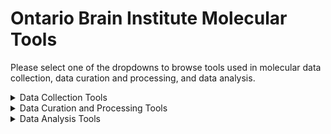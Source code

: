 # Ontario Brain Institute Molecular Tools

Please select one of the dropdowns to browse tools used in molecular data collection, data curation and processing, and data analysis.

<details><summary>Data Collection Tools</summary>
&nbsp 
    
| Tool/Pipeline | Description | Requirements | Compute Location | Research Area(s) |
| ---------------- | ----------- | --------------------------- | ----------- | ---------|
| [LabKey](https://www.labkey.com/) | Software used for life science data management. Data is collected in data form. <details><summary>License</summary>Apache Version 2.0</details> <details><summary>Tool Citation(s)</summary>**General Use**: Nelson EK, Piehler B, Eckels J, Rauch A, Bellew M, Hussey P, Ramsay S, Nathe C, Lum K, Krouse K, Stearns D, Connolly B, Skillman T, Igra M. LabKey Server: An open source platform for scientific data integration, analysis and collaboration. BMC Bioinformatics 2011 Mar 9; 12(1): 71. <br></br> **Proteomics**: Rauch A, Bellew M, Eng J, Fitzgibbon M, Holzman T, Hussey P, Igra M, Maclean B, Lin CW, Detter A, Fang R, Faca V, Gafken P, Zhang H, Whitaker J, States D, Hanash S, Paulovich A, McIntosh MW: Computational Proteomics Analysis System (CPAS):  An Extensible, Open-Source Analytic System for Evaluating and Publishing Proteomic Data and High Throughput Biological Experiments. Journal of Proteome Research 2006, 5:112-121. <br></br> **Flow**: Shulman N, Bellew M, Snelling G, Carter D, Huang Y, Li H, Self SG, McElrath MJ, De Rosa SC: Development of an automated analysis system for data from flow cytometric intracellular cytokine staining assays from clinical vaccine trials. Cytometry 2008, 73A:847-856.</details>| N/A | [Brain-CODE](https://www.braincode.ca/) | Depression |
| [ClinVar](https://www.ncbi.nlm.nih.gov/clinvar/) | Scientifically supported public archive of reports of the relationships among human variations and phenotypes <details><summary>Tool Citation(s)</summary>Landrum MJ, Lee JM, Benson M, Brown GR, Chao C, Chitipiralla S, Gu B, Hart J, Hoffman D, Jang W, Karapetyan K, Katz K, Liu C, Maddipatla Z, Malheiro A, McDaniel K, Ovetsky M, Riley G, Zhou G, Holmes JB, Kattman BL, Maglott DR. ClinVar: improving access to variant interpretations and supporting evidence. Nucleic Acids Res . 2018 Jan 4. PubMed PMID: 29165669 </details> <details><summary>Relevant Publications</summary>[Landrum et al., 2018](https://doi.org/10.1093/nar/gkx1153), [Carvalho-Silva et al., 2019](https://doi.org/10.1093/nar/gky1133), [Landrum et al., 2020](https://doi.org/10.1093/nar/gkz972), [Piñero et al., 2020](https://doi.org/10.1093/nar/gkz1021)</details> | N/A | Web-based| Epilepsy |
| [OMIM](https://www.omim.org/)| A comprehensive manual of human genes and genetic phenotypes <details><summary>Tool Citation(s)</summary>Online Mendelian Inheritance in Man, OMIM®. McKusick-Nathans Institute of Genetic Medicine, Johns Hopkins University (Baltimore, MD), {date}. World Wide Web URL: https://omim.org/ <br></br> Details on how to cite specific articles from OMIM can be found [here](https://www.omim.org/help/faq#1_8:~:text=Citing%20a%20specific%20entry%20in%20OMIM%3A)</details> <details><summary>Relevant Publications</summary>[Hamosh et al., 2005](https://doi.org/10.1093/nar/gki033), [McKusick, 2007](https://doi.org/10.1086/514346), [Amberger et al., 2015](https://doi.org/10.1093/nar/gku1205), [Amberger et al., 2019](https://doi.org/10.1093/nar/gky1151)</details>| N/A |  Web-based | Epilepsy |
| [Varsome](https://varsome.com/) | A variant knowledge community, data aggregator, and variant data discovery tool <details><summary>Tool Citation(s)</summary>VarSome: the human genomic variant search engine, Christos Kopanos, Vasilis Tsiolkas, Alexandros Kouris, Charles E Chapple, Monica Albarca Aguilera, Richard Meyer, Andreas Massouras, Bioinformatics, Volume 35, Issue 11, 1 June 2019, Pages 1978–1980, https://doi.org/10.1093/bioinformatics/bty897 </details><details><summary>Relevant Publications</summary>[Kopanos et al., 2019](https://doi.org/10.1093/bioinformatics/bty897), [Kumar et al., 2019](https://doi.org/10.1016/j.parkreldis.2019.11.004), [Marcelino-Rodriguez et al., 2019](https://www.frontiersin.org/articles/10.3389/fgene.2019.00900), [Yap et al., 2020](https://doi.org/10.1158/2159-8290.CD-20-0163)</details>| N/A |  Web-based | Epilepsy |
 
</details>

<details><summary>Data Curation and Processing Tools</summary>
&nbsp
    
| Tool/Pipeline | Description | Requirements | Compute Location | Research Area(s) |
| ---------------- | ----------- | --------------------------- | ----------- | ---------|
| [Plink](https://github.com/GELOG/plink) | genome association analysis toolset that can be used to conduct a range of large scale analyses <details><summary>License</summary>GNU General Public License Version 2.0</details> <details><summary>Tool Citation(s)</summary>Purcell S, Neale B, Todd-Brown K, Thomas L, Ferreira MAR, Bender D, Maller J, Sklar P, de Bakker PIW, Daly MJ & Sham PC (2007) PLINK: a toolset for whole-genome association and population-based linkage analysis. American Journal of Human Genetics, 81. </br><br>PLINK: Whole genome data analysis toolset. (n.d.). Retrieved August 4, 2022, from https://zzz.bwh.harvard.edu/plink/</details> <details><summary>Relevant Publications</summary>[Ge et al., 2009](https://doi.org/10.1038/nature08309), [Purcell et al., 2009](https://doi.org/10.1038/nature08185), [Yang et al., 2010](https://doi.org/10.1038/ng.608), [Yang et al., 2011](https://doi.org/10.1016/j.ajhg.2010.11.011)</details>| N/A | At the lab &nbsp;&nbsp;&nbsp;&nbsp;&nbsp;&nbsp;&nbsp;&nbsp;&nbsp;&nbsp;&nbsp;&nbsp;&nbsp;&nbsp;&nbsp; | Depression, Neurodegeneration |
| [IMPUTE](https://mathgen.stats.ox.ac.uk/impute/impute_v2.html) | Computer program used for whole-genome imputation. <details><summary>License</summary> [Academic Use License](https://jmarchini.org/licence/)</details> <details><summary>Tool Citation(s)</summary>B. N. Howie, P. Donnelly, and J. Marchini (2009) A flexible and accurate genotype imputation method for the next generation of genome-wide association studies. PLoS Genetics 5(6): e1000529 [Open Access Article] [Supplementary Material] </details> <details><summary>Relevant Publications</summary>[B. N. Howie et al., 2009](https://doi.org/10.1371/journal.pgen.1000529), [Marchini & Howie, 2010](https://doi.org/10.1038/nrg2796), [B. Howie et al., 2011](https://doi.org/10.1534/g3.111.001198), [B. Howie et al., 2012](https://doi.org/10.1038/ng.2354)</details>| Currently only available for Mac and Linux operating systems. | At the lab | Depression |
| [Agilent 2200 Tapestation](https://www.agilent.com/en/product/automated-electrophoresis/tapestation-systems/tapestation-software/2200-tapestation-software-228269) | Software used for RNA Integrity checks. <details><summary>License</summary> Limited Use Label License</details> <details><summary>Tool Citation(s)</summary>2200 TapeStation Instrument (RRID:SCR_014994)</details> <details><summary>Relevant Publications</summary>[Padmanaban et al., 2013](https://www.agilent.com/cs/library/technicaloverviews/public/5991-6629EN.pdf), [Lu et al., 2020](https://www.frontiersin.org/articles/10.3389/fcimb.2020.00097), [Owonikoko et al., 2021](https://doi.org/10.1016/j.jtho.2020.11.006), [Yrondi et al., 2021](https://doi.org/10.1038/s41398-021-01592-4)</details>| N/A | At the lab | Depression |
| [Illumina HiSeq4000](https://www.illumina.com/systems/sequencing-platforms/hiseq-3000-4000.html) (discontinued)| Tool used for RNA sequencing. <details><summary>License</summary> Limited Use Label License</details> <details><summary>Tool Citation(s)</summary>Illumina HiSeq 3000/HiSeq 4000 System (RRID:SCR_016386)</details> <details><summary>Relevant Publications</summary>[Sinha et al., 2017](https://doi.org/10.1101/125724), [Zhu et al., 2018](https://doi.org/10.1186/s13007-018-0337-0), [Jeon et al., 2019](https://doi.org/10.5808/GI.2019.17.3.e32), [Yrondi et al., 2021](https://doi.org/10.1038/s41398-021-01592-4)</details>| N/A | At the lab | Depression |
| [FASTXToolkit Trimmomatic](http://hannonlab.cshl.edu/fastx_toolkit/) | Tool used for quality and adapter trimming. <details><summary>License</summary> GNU General Public License Version 3.0 </details> <details><summary>Tool Citation(s)</summary>Bolger, A. M., Lohse, M., & Usadel, B. (2014). Trimmomatic: A flexible trimmer for Illumina Sequence Data. Bioinformatics, btu170.</details> <details><summary>Relevant Publications</summary>[Bolger et al., 2014](https://doi.org/10.1093/bioinformatics/btu170), [Mallick, 2016](https://doi.org/10.4172/2153-0602.1000e124), [Yrondi et al., 2021](https://doi.org/10.1038/s41398-021-01592-4), [Abdul et al., 2022](https://www.researchgate.net/profile/Mohammad-Al-Maeni/publication/358741881_Generation_and_Manipulation_of_Next_Generation_Sequencing_A_Review/links/621324acf02286737cb11b96/Generation-and-Manipulation-of-Next-Generation-Sequencing-A-Review.pdf)</details>| N/A | At the lab | Depression |
| [Tophat2 - bowtie2](http://bowtie-bio.sourceforge.net/bowtie2/index.shtml) | Tool used to align the cleaned reads to reference genome (GRCh38). <details><summary>License</summary> GNU General Public License Version 3.0 </details> <details><summary>Tool Citation(s)</summary>Langmead B, Salzberg S. Fast gapped-read alignment with Bowtie 2. Nature Methods. 2012, 9:357-359.</details> <details><summary>Relevant Publications</summary>[Langmead & Salzberg, 2012](https://doi.org/10.1038/nmeth.1923), [Langdon, 2013](https://doi.org/10.1145/2464576.2480772), [Misale, 2014](https://doi.org/10.1109/PDP.2014.50), [Langdon, 2015](https://doi.org/10.1186/s13040-014-0034-0), [Yrondi et al., 2021](https://doi.org/10.1038/s41398-021-01592-4)</details>| N/A | At the lab | Depression |
| [HTSeq-count (ref ENSEMBL)](https://htseq.readthedocs.io/en/release_0.11.1/index.html) | Tool used for quantification on each gene’s expression. <details><summary>License</summary> GNU General Public License Version 3.0 </details> <details><summary>Tool Citation(s)</summary>Simon Anders, Paul Theodor Pyl, Wolfgang Huber HTSeq — A Python framework to work with high-throughput sequencing data Bioinformatics (2014), in print, online at doi:10.1093/bioinformatics/btu638</details> <details><summary>Relevant Publications</summary>[Chandramohan et al., 2013](https://doi.org/10.1109/EMBC.2013.6609583), [Anders et al., 2015](https://doi.org/10.1093/bioinformatics/btu638), [Yrondi et al., 2021](https://doi.org/10.1038/s41398-021-01592-4), [Putri et al., 2022](https://doi.org/10.1093/bioinformatics/btac166)</details>| Mac or Linux operating systems, Python 2.7 or >3.4, [NumPy](https://numpy.org/), [Pysam](https://pypi.org/project/pysam/), and [Matplotlib](https://pypi.org/project/matplotlib/) | At the lab | Depression |
| [DESeq2 (R Package)](https://bioconductor.org/packages/release/bioc/html/DESeq2.html) | Tool used for the normalization of resulting gene matrix. <details><summary>License</summary> GNU General Public License Version 3.0 </details> <details><summary>Tool Citation(s)</summary>Love MI, Huber W, Anders S (2014). “Moderated estimation of fold change and dispersion for RNA-seq data with DESeq2.” Genome Biology, 15, 550. doi: 10.1186/s13059-014-0550-8.</details> <details><summary>Relevant Publications</summary>[Love et al., 2014](https://doi.org/10.1186/s13059-014-0550-8), [Varet et al., 2016](https://doi.org/10.1371/journal.pone.0157022), [Tong, 2021](https://doi.org/10.1051/e3sconf/202127103058), [Yrondi et al., 2021](https://doi.org/10.1038/s41398-021-01592-4)</details> | N/A | At the lab | Depression |
| [ERCC's exceRpt small RNA-Seq pipeline](https://github.gersteinlab.org/exceRpt/) | Aligned the reads to the human genome and quantified the various miRNAs into counts. Can be run on [Genboree](http://genboree.org/site/) or [Docker](https://www.docker.com/). <details><summary>License</summary> GNU General Public License Version 3.0 </details> <details><summary>Tool Citation(s)</summary>Rozowsky, J., Kitchen, R. R., Park, J. J., Galeev, T. R., Diao, J., Warrell, J., Thistlethwaite, W., Subramanian, S. L., Milosavljevic, A., & Gerstein, M. (2019). exceRpt: A Comprehensive Analytic Platform for Extracellular RNA Profiling. Cell Systems, 8(4), 352-357.e3. https://doi.org/10.1016/j.cels.2019.03.004 </details> <details><summary>Relevant Publications</summary>[Giraldez et al., 2018](https://doi.org/10.1038/nbt.4183), [Rozowsky et al., 2019](https://doi.org/10.1016/j.cels.2019.03.004), [Sundar et al., 2019](https://doi.org/10.1080/20013078.2019.1684816), [Saeedi et al., 2021](https://doi.org/10.1038/s41380-021-01255-2)</details>| ~ 16 GB RAM, > 4 CPU cores| At the lab | Depression |
| [MEME Suite](https://meme-suite.org/meme/) | Tool used for consensus motif enrichment discovery analysis. <details><summary>License</summary> https://github.com/cinquin/MEME/blob/master/COPYING </details> <details><summary>Tool Citation(s)</summary> Timothy L. Bailey, James Johnson, Charles E. Grant, William S. Noble, "The MEME Suite", Nucleic Acids Research, 43(W1):W39-W49, 2015. [[full text](https://academic.oup.com/nar/article/43/W1/W39/2467905?login=false)] </br><br> Information on how to cite specific tools in MEME suite can be found [here](https://meme-suite.org/meme/doc/cite.html?man_type=web).</details> <details><summary>Relevant Publications</summary>[Bailey et al., 2009](https://doi.org/10.1093/nar/gkp335), [Bailey et al., 2015](https://doi.org/10.1093/nar/gkv416), [Nystrom & McKay, 2021](https://doi.org/10.1371/journal.pcbi.1008991), [Saeedi et al., 2021](https://doi.org/10.1038/s41380-021-01255-2)</details>| N/A | At the lab | Depression |
| [Enrichr](https://maayanlab.cloud/Enrichr/) | Tool used for enrichment analysis. <details><summary>License</summary> GNU General Public License Version 3.0 </details> <details><summary>Tool Citation(s)</summary>Chen EY, Tan CM, Kou Y, Duan Q, Wang Z, Meirelles GV, Clark NR, Ma'ayan A. Enrichr: interactive and collaborative HTML5 gene list enrichment analysis tool. BMC Bioinformatics. 2013; 128(14). </br><br> Kuleshov MV, Jones MR, Rouillard AD, Fernandez NF, Duan Q, Wang Z, Koplev S, Jenkins SL, Jagodnik KM, Lachmann A, McDermott MG, Monteiro CD, Gundersen GW, Ma'ayan A. Enrichr: a comprehensive gene set enrichment analysis web server 2016 update. Nucleic Acids Research. 2016; gkw377 . </br><br> Xie Z, Bailey A, Kuleshov MV, Clarke DJB., Evangelista JE, Jenkins SL, Lachmann A, Wojciechowicz ML, Kropiwnicki E, Jagodnik KM, Jeon M, & Ma’ayan A. Gene set knowledge discovery with Enrichr. Current Protocols, 1, e90. 2021. doi: 10.1002/cpz1.90</details> <details><summary>Relevant Publications</summary>[Chen et al., 2013](https://doi.org/10.1186/1471-2105-14-128), [Kuleshov et al., 2019](https://doi.org/10.1093/nar/gkz347), [Saeedi et al., 2021](https://doi.org/10.1038/s41380-021-01255-2), [Xie et al., 2021](https://doi.org/10.1002/cpz1.90)</details> | N/A | At the lab | Depression |
| [ARCHS4](https://maayanlab.cloud/archs4/) | Tissue expression atlas. <details><summary>License</summary> Source Code: Apache License Version 2.0 </br><br>Gene expression files: Creative Commons Attribution 4.0 International License </details> <details><summary>Tool Citation(s)</summary>Lachmann A, Torre D, Keenan AB, Jagodnik KM, Lee HJ, Wang L, Silverstein MC, Ma’ayan A. Massive mining of publicly available RNA-seq data from human and mouse. Nature Communications 9. Article number: 1366 (2018), doi:10.1038/s41467-018-03751-6</details> <details><summary>Relevant Publications</summary>[Lachmann et al., 2018](https://doi.org/10.1038/s41467-018-03751-6), [Szklarczyk et al., 2019](https://doi.org/10.1093/nar/gky1131), [Meuleman et al., 2020](https://doi.org/10.1038/s41586-020-2559-3), [Saeedi et al., 2021](https://doi.org/10.1038/s41380-021-01255-2)</details>| N/A | At the lab | Depression |
| [Infinium MethylationEPIC Beadchip](https://support.illumina.com/array/array_kits/infinium-methylationepic-beadchip-kit.html) | Tool used to assess genome-wide DNA methylation. <details><summary>Relevant Publications</summary>[Pidsley et al., 2016](https://doi.org/10.1186/s13059-016-1066-1), [Needhamsen et al., 2017](https://doi.org/10.1186/s12859-017-1870-y), [Yrondi et al., 2021](https://doi.org/10.1038/s41398-021-01592-4), [Christiansen et al., 2022](https://doi.org/10.1080/15592294.2022.2051861)</details>| N/A | At the lab | Depression |
| [Chip Analysis Methylation Pipeline (ChAMP) Bioconductor (R package)](https://www.bioconductor.org/packages/devel/bioc/vignettes/ChAMP/inst/doc/ChAMP.html) | Tool used for pre-processing and analysis of raw microarray data. <details><summary>License</summary> GNU General Public License Version 3.0 </details> <details><summary>Tool Citation(s)</summary>Morris, T. J., Butcher, L. M., Feber, A., Teschendorff, A. E., Chakravarthy, A. R., Wojdacz, T. K., and Beck, S. (2014). Champ: 450k chip analysis methylation pipeline pg - 428-30. Bioinformatics, 30(3), 428-30. </br><br> More information on citing ChAMP can be found [here](https://www.bioconductor.org/packages/devel/bioc/vignettes/ChAMP/inst/doc/ChAMP.html#section-citing-champ:~:text=many%20other%20tools.-,7%20Citing%20ChAMP,-ChAMP%20is%20a). </details> <details><summary>Relevant Publications</summary>[Morris et al., 2014](https://doi.org/10.1093/bioinformatics/btt684), [Tian et al., 2017](https://doi.org/10.1093/bioinformatics/btx513), [Campagna et al., 2021](https://doi.org/10.1186/s13148-021-01200-8), [Yrondi et al., 2021](https://doi.org/10.1038/s41398-021-01592-4)</details>| N/A | At the lab | Depression |
| [TopSpin 3.6](https://www.bruker.com/en/products-and-solutions/mr/nmr-software/topspin.html) | Tool used for 1H NMR Spectra processing. <details><summary>License</summary> Academic Use License </details> <details><summary>Tool Citation(s)</summary>TopSpin (RRID:SCR_014227)</details> <details><summary>Relevant Publications</summary>[Chen et al., 2019](https://d1wqtxts1xzle7.cloudfront.net/58688101/63-Foodchem-with-cover-page-v2.pdf?Expires=1660314167&Signature=SQj-IyMrFjDTHcjQKlqvtkUWA~SH4ZJiVaxlpVT6vKdzKkNWrxVpVsD1CvkgU13igwstw1j5LzugKgaTEsuxL~smRRZBfGX~P59y0IWeUPvLLP~hPSXx7HMQjAMcg3xz37tw7-HA1OTGWqtC5Tx2sWTrXl9FJ5dpgLKTnTrWBZHry0VJFOUcAsvRbvvujrabtbVsfNuRHa1khb2FETDV~w3~Q1EWLQIE-zz9ql5GJC1ZmoQeM9EXN7Uh-2J60vR1bwMet~1yx2gqkGNy43NA~b2G2R3yu5lT-A-y1050NeB62-QA7cjLGN9Zv2DVXT0LRFu8PVy7N8E2ZDbSqJoXdA__&Key-Pair-Id=APKAJLOHF5GGSLRBV4ZA), [Caspani et al., 2021](https://doi.org/10.1038/s42003-021-02421-6), [Gandhi et al., 2022](https://doi.org/10.1038/s41598-022-13031-5)</details>| N/A | At the lab | Depression |
| [Adobe Acrobat Pro 2020](https://www.adobe.com/ca/acrobat/complete-pdf-solution.html?mv=search&ef_id=EAIaIQobChMIz-2g35WZ-QIVIz2tBh1spgDtEAAYASAAEgLHzPD_BwE:G:s&s_kwcid=AL!3085!3!495116485612!e!!g!!adobe%20acrobat%20pro!12198071516!116786778653&gclid=EAIaIQobChMIz-2g35WZ-QIVIz2tBh1spgDtEAAYASAAEgLHzPD_BwE) | Software used to redact all personal health information (PHI) from genetic reports. <details><summary>License</summary>Named User License</details>| N/A | At the lab | Epilepsy |
| Meds Tool | Excel based tool that performs drug categorization.| N/A | At the lab | Neurodegeneration |
| [Simoa](https://www.svarlifescience.com/knowledge/technologies/simoa-bead-technology#:~:text=Simoa%20is%20an%20ultra%2Dsensitive,in%20most%20common%20sample%20types.) | Tool used for molecular classification of amyloid and Tau proteins. <details><summary>License</summary>Commercial License </details> <details><summary>Relevant Publications</summary>[Wilson et al., 2016](https://doi.org/10.1177/2211068215589580), [Chunyk et al., 2017](https://doi.org/10.1208/s12248-017-0156-7), [De Meyer et al., 2020](https://doi.org/10.1186/s13195-020-00728-w), [Gauthier et al., 2021](https://doi.org/10.1002/acn3.51355) </details> | N/A | [Brain-CODE](https://www.braincode.ca/) | Neurodegeneration |
| [Masshunter](https://www.agilent.com/en/product/software-informatics/mass-spectrometry-software?gclid=EAIaIQobChMI0drnxpWZ-QIV_T6tBh20DQ7pEAAYASAAEgJ7MfD_BwE&gclsrc=aw.ds) | Quantitation tool upstream of data upload <details><summary>License</summary>[Customary non-commercial license](https://www.agilent.com/cs/library/quickreference/public/Agilent_Software_EULA.pdf) </details> <details><summary>Tool Citation(s)</summary>Agilent Masshunter Quantitative Analysis software (RRID:SCR_015040)</details> <details><summary>Relevant Publications</summary>[Duncan et al., 2015](https://doi.org/10.1016/j.chembiol.2015.03.010), [Müller et al., 2019](https://doi.org/10.1038/s41592-019-0394-y), [Pu et al., 2020](https://doi.org/10.1111/nph.16552), [Boulias & Greer, 2021](https://doi.org/10.1007/978-1-0716-0876-0_7)</details>| N/A | At the lab | Neurodegeneration |
| [Standards (Shiny) App](https://github.com/ondri-nibs/standards_app) | Performs standard checks on ONDRI data. <details><summary>License</summary>GNU General Public License Version 3.1</details> | R, Rstudio | At the lab | Neurodegeneration| 
| [Data Preparation (Shiny) App](https://github.com/ondri-nibs/dataprep_app) | Prepares ONDRI data for outlier analysis. <details><summary>License</summary>GNU General Public License Version 3.0</details> | R, RStudio, [GSVD](https://github.com/derekbeaton/GSVD) and [ours](https://github.com/derekbeaton/OuRS) R Packages | At the lab | Neurodegeneration| 
| [Outliers (Shiny) App](https://github.com/ondri-nibs/outliers_app) | Performs outlier analyses on ONDRI data <details><summary>License</summary>GNU General Public License Version 3.2</details> | R, Rstudio | At the lab | Neurodegeneration| 
</details>

<details><summary>Data Analysis Tools</summary>
&nbsp 
    
| Tool/Pipeline | Description | Requirements | Compute Location | Research Program(s) |
| ---------------- | ----------- | --------------------------- | ----------- | ---------|
| [SPSS](https://www.ibm.com/products/spss-statistics?utm_content=SRCWW&p1=Search&p4=43700050715561164&p5=e&gclid=EAIaIQobChMIt-eJ2_Wo-QIV2vvjBx1mQwE9EAAYASAAEgJ0vfD_BwE&gclsrc=aw.ds) |Software used to write scripts to conduct data analysis.| N/A | At the lab | Neurodegeneration, Epilepsy |
| [Chip Analysis Methylation Pipeline (ChAMP) Bioconductor (R package)](https://www.bioconductor.org/packages/devel/bioc/vignettes/ChAMP/inst/doc/ChAMP.html) | Tool used for pre-processing and analysis of raw microarray data. <details><summary>License</summary> GNU General Public License Version 3.0 </details> <details><summary>Tool Citation(s)</summary>Morris, T. J., Butcher, L. M., Feber, A., Teschendorff, A. E., Chakravarthy, A. R., Wojdacz, T. K., and Beck, S. (2014). Champ: 450k chip analysis methylation pipeline pg - 428-30. Bioinformatics, 30(3), 428-30. </br><br> More information on citing ChAMP can be found [here](https://www.bioconductor.org/packages/devel/bioc/vignettes/ChAMP/inst/doc/ChAMP.html#section-citing-champ:~:text=many%20other%20tools.-,7%20Citing%20ChAMP,-ChAMP%20is%20a). </details> <details><summary>Relevant Publications</summary>[Morris et al., 2014](https://doi.org/10.1093/bioinformatics/btt684), [Tian et al., 2017](https://doi.org/10.1093/bioinformatics/btx513), [Campagna et al., 2021](https://doi.org/10.1186/s13148-021-01200-8), [Yrondi et al., 2021](https://doi.org/10.1038/s41398-021-01592-4)</details>| N/A | At the lab | Depression |
| [miRwalk 2.0](http://mirwalk.umm.uni-heidelberg.de/) |Tool used for target prediction of miRNA cargo. <details><summary>Tool Citation(s)</summary>Sticht C, De La Torre C, Parveen A, Gretz N.: miRWalk: An online resource for prediction of microRNA binding sites. PLoS One. 2018 Oct 18;13(10): </details> <details><summary>Relevant Publications</summary>[Dweep et al., 2011](https://doi.org/10.1016/j.jbi.2011.05.002), [Dweep et al., 2014](https://doi.org/10.1007/978-1-4939-1062-5_25), [Dweep & Gretz, 2015](https://doi.org/10.1038/nmeth.3485), [Parveen et al., 2016](https://doi.org/10.1002/cpbi.14), [Sticht et al., 2018](https://doi.org/10.1371/journal.pone.0206239), [Saeedi et al., 2021](https://doi.org/10.1038/s41380-021-01255-2)</details>| N/A | At the lab | Depression |
| [miRanda](https://cbio.mskcc.org/miRNA2003/miranda.html) |Tool used for target prediction of miRNA cargo. <details><summary>License</summary> GNU General Public License Version 2.0 </details> <details><summary>Tool Citation(s)</summary>A.J. Enright, B. John, U. Gaul, T. Tuschl, C. Sander, D.S. Marks; (2003) MicroRNA targets in Drosophila; Genome Biology 5(1):R1.</details> <details><summary>Relevant Publications</summary>[Kumar et al., 2012](https://doi.org/10.1016/j.ygeno.2012.08.006), [Giles et al., 2013](https://doi.org/10.1186/1471-2105-14-S14-S17), [Riffo-Campos et al., 2016](https://doi.org/10.3390/ijms17121987), [Zhao & Xue, 2019](https://doi.org/10.1186/s12864-019-5528-1), [Saeedi et al., 2021](https://doi.org/10.1038/s41380-021-01255-2)</details>| N/A | At the lab | Depression |
| [RNA22 v2](https://cm.jefferson.edu/rna22/Interactive/) |Tool used for target prediction of miRNA cargo. <details><summary>Tool Citation(s)</summary> Miranda KC, Huynh T, Tay Y, Ang YS, Tam WL, Thomson AM, Lim B, Rigoutsos I. (2006) A pattern-based method for the identification of MicroRNA binding sites and their corresponding heteroduplexes. Cell 126(6):1203-17. [[article](https://www.cell.com/cell/fulltext/S0092-8674%2806%2901099-3)] </details> <details><summary>Relevant Publications</summary>[Miranda et al., 2006](https://doi.org/10.1016/j.cell.2006.07.031), [Loher & Rigoutsos, 2012](https://doi.org/10.1093/bioinformatics/bts615), [Saeedi et al., 2021](https://doi.org/10.1038/s41380-021-01255-2), [Hassan et al., 2022](https://www.frontiersin.org/articles/10.3389/fmolb.2022.866072)</details>| N/A | At the lab | Depression |
| [RNAHybrid](https://bibiserv.cebitec.uni-bielefeld.de/rnahybrid) |Tool used for target prediction of miRNA cargo. <details><summary>License</summary> GNU General Public License Version 2.0 </details> <details><summary>Tool Citation(s)</summary> Rehmsmeier, Marc and Steffen, Peter and Hoechsmann, Matthias and Giegerich, Robert Fast and effective prediction of microRNA/target duplexes RNA, RNA, 2004</details> <details><summary>Relevant Publications</summary>[Rehmsmeier et al., 2004](https://doi.org/10.1261/rna.5248604), [Krüger & Rehmsmeier, 2006](https://doi.org/10.1093/nar/gkl243), [Watanabe et al., 2007](https://doi.org/10.1016/S0076-6879(07)27004-1), [Min & Yoon, 2010](https://doi.org/10.3858/emm.2010.42.4.032), [Saeedi et al., 2021](https://doi.org/10.1038/s41380-021-01255-2)</details>| N/A | At the lab | Depression |
| [TargetScan](https://www.targetscan.org/vert_80/) |Tool used for target prediction of miRNA cargo. <details><summary>License</summary>License information can be found [here](https://www.targetscan.org/faqs.html#:~:text=I%20would%20like%20to%20include%20results%20from%20a%20TargetScan%20analysis%20in%20a%20paper%20we%20are%20about%20to%20submit.%20Can%20I%20use%20these%20data%20in%20my%20publication%3F%20How%20should%20I%20cite%20TargetScan%3F%20Are%20there%20copyright%20concerns%3F). </details> <details><summary>Tool Citation(s)</summary> Citation information can be found [here](https://www.targetscan.org/vert_80/#:~:text=To%20reference%20information%20from%20this%20database%2C%20please%20cite%20one%20of%20the%20following%20papers%3A). </details> <details><summary>Relevant Publications</summary>[Friedman et al., 2009](https://doi.org/10.1101/gr.082701.108), [Ritchie et al., 2009](https://doi.org/10.1038/nmeth0609-397), [Shi et al., 2017](https://doi.org/10.12659/MSM.901191), [Saeedi et al., 2021](https://doi.org/10.1038/s41380-021-01255-2)</details>| N/A | At the lab | Depression |
| [WCGNA (R package)](https://horvath.genetics.ucla.edu/html/CoexpressionNetwork/Rpackages/WGCNA/) |Tool used for weighted gene correlation network analysis. <details><summary>License</summary>GNU General Public License Version 3.0 </details> <details><summary>Tool Citation(s)</summary>Langfelder, P. & Horvath, S. WGCNA: an R package for weighted correlation network analysis. BMC Bioinform. 9, 559 (2008).</details> <details><summary>Relevant Publications</summary>[Langfelder & Horvath, 2008](https://doi.org/10.1186/1471-2105-9-559), [Pei et al., 2017](https://doi.org/10.1016/bs.mie.2016.09.016), [Caspani et al., 2021](https://doi.org/10.1038/s42003-021-02421-6)</details>| [R](https://www.rstudio.com/), [dynamicTreeCut](https://rdrr.io/cran/dynamicTreeCut/) and [fastcluster](https://rdrr.io/cran/fastcluster/) R packages | At the lab | Depression |
| [METAL](https://github.com/statgen/METAL) | Software used for metal-analysis and Cochran l test. <details><summary>License</summary>License information can be found [here](https://github.com/statgen/METAL/blob/master/LICENSE.twister).</details> <details><summary>Tool Citation(s)</summary> Willer, C. J., Li, Y., & Abecasis, G. R. (2010). METAL: Fast and efficient meta-analysis of genomewide association scans. Bioinformatics, 26(17), 2190–2191. https://doi.org/10.1093/bioinformatics/btq340  </details> <details><summary>Relevant Publications</summary>[Willer et al., 2010](https://doi.org/10.1093/bioinformatics/btq340), [Zai et al., 2015](https://doi.org/10.1016/j.jpsychires.2014.11.002), [Nolte, 2020](https://doi.org/10.1093/bioinformatics/btaa570), [Marshe et al., 2021](https://doi.org/10.1038/s41398-021-01248-3)</details>| N/A | At the lab | Depression |
| [survival (R package)](https://rdrr.io/cran/survival/) | R package used to conduct Cox regression. <details><summary>License</summary>GNU General Public License Version 3.0</details> <details><summary>Tool Citation(s)</summary> Therneau T (2022). A Package for Survival Analysis in R. R package version 3.4-0, https://CRAN.R-project.org/package=survival. </br><br>Terry M. Therneau, Patricia M. Grambsch (2000). Modeling Survival Data: Extending the Cox Model. Springer, New York. ISBN 0-387-98784-3.  </details> <details><summary>Relevant Publications</summary>[Therneau & Grambsch, 2000](https://doi.org/10.1007/978-1-4757-3294-8_3), [Rizvi et al., 2019](https://doi.org/10.1093/bioinformatics/bty920)</details>| N/A | At the lab | Depression |
| [lme4 (R package)](https://rdrr.io/cran/lme4/) | R package used to conduct linear mixed-effects models and multiple other types of models. <details><summary>License</summary>GNU General Public License Version 3.0</details> <details><summary>Tool Citation(s)</summary> Bates D, Mächler M, Bolker B, Walker S (2015). “Fitting Linear Mixed-Effects Models Using lme4.” Journal of Statistical Software, 67(1), 1–48. doi:10.18637/jss.v067.i01. </details> <details><summary>Relevant Publications</summary>[Dowling et al., 2007](https://doi.org/10.18637/jss.v020.i02), [De Boeck et al., 2011](https://doi.org/10.18637/jss.v039.i12), [Bates et al., 2014](https://doi.org/10.18637/jss.v067.i01), [Bates et al., 2015](https://www.researchgate.net/publication/263352347_Fitting_Linear_Mixed-Effects_Models_Using_lme4), [Kuznetsova et al., 2015](https://doi.org/10.18637/jss.v082.i13)</details>| N/A | At the lab | Depression |
| [FUMA v1.3.5e – MAGMA](https://fuma.ctglab.nl/) | Software used for genome-wide gene analysis. <details><summary> License </summary>Creative Commons Attribution-NonCommercial-ShareAlike 4.0 International Public License</details> <details><summary>Tool Citation(s)</summary> K. Watanabe, E. Taskesen, A. van Bochoven and D. Posthuma. Functional mapping and annotation of genetic associations with FUMA. Nat. Commun. 8:1826. (2017). https://www.nature.com/articles/s41467-017-01261-5 </details> <details><summary>Relevant Publications</summary>[Watanabe et al., 2017](https://doi.org/10.1038/s41467-017-01261-5), [Savage et al., 2018](https://doi.org/10.1038/s41588-018-0152-6), [Jansen et al., 2019](https://doi.org/10.1038/s41588-018-0333-3), [Nalls et al., 2019](https://doi.org/10.1016/S1474-4422(19)30320-5)</details>| N/A | At the lab | Depression |
| [RStudio](https://www.rstudio.com/) |Software used to write scripts to conduct data analysis.| N/A | At the lab | Neurodegeneration |
| [Metaboanalyst.ca](https://www.metaboanalyst.ca/) | Website used for data analysis of blood sample data. <details><summary>License</summary>GNU General Public License Version 2.0</details> <details><summary>Tool Citation(s)</summary>MetaboAnalyst (RRID:SCR_015539)</details> <details><summary>Relevant Publications</summary>[Chong et al., 2019](https://doi.org/10.1002/cpbi.86), [Pang et al., 2020](https://doi.org/10.3390/metabo10050186), [Pang, Chong, et al., 2021](https://doi.org/10.1093/nar/gkab382), [Pang, Zhou, et al., 2021](https://doi.org/10.3390/metabo11010044), [Pang et al., 2022](https://doi.org/10.1038/s41596-022-00710-w)</details> | N/A | Web-based | Neurodegeneration |
| [impute lcmd (R package)](https://rdrr.io/cran/imputeLCMD/) | R package used for data analysis (molecular missing data below LOD) <details><summary>License</summary>GNU General Public License Version 2.0 </details>  <details><summary>Tool Citation(s)</summary> Cosmin Lazar and Thomas Burger (2022). imputeLCMD: A Collection of Methods for Left-Censored Missing Data Imputation. R package version 2.1. https://CRAN.R-project.org/package=imputeLCMD </details> <details><summary>Relevant Publications</summary>[Srivastava et al., 2019](https://www.ncbi.nlm.nih.gov/pmc/articles/PMC7059686/), [Alfano et al., 2020](https://doi.org/10.1016/j.metabol.2020.154292),  [Palstrøm et al., 2020](https://doi.org/10.1007/978-1-4939-9744-2_13), [Shen et al., 2021](https://doi.org/10.21203/rs.3.rs-298864/v1)</details> | [pcaMethods](https://www.bioconductor.org/packages/release/bioc/html/pcaMethods.html) and [impute](https://www.bioconductor.org/packages/release/bioc/html/impute.html) R packages | At the lab | Neurodegeneration |
| [Mplus](http://www.statmodel.com/) | Software used for structural modeling of blood sample data. <details><summary>License</summary>Single-User License</details> <details><summary>Tool Citation</summary>Muthén, L.K. and Muthén, B.O. (1998-2017). Mplus User’s Guide. Eighth Edition. Los Angeles, CA: Muthén & Muthén</details><details><summary>Relevant Publications</summary> [Cella et al., 2007](https://doi.org/10.1097/01.mlr.0000258615.42478.55), [Babbott et al., 2014](https://doi.org/10.1136/amiajnl-2013-001875)</details> | N/A | At the lab | Neurodegeneration |
    
</details>

